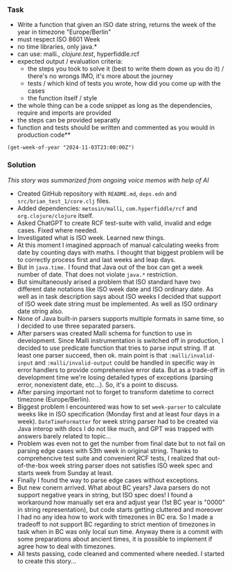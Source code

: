 ### Task

* Write a function that given an ISO date string, returns the week of the year in timezone "Europe/Berlin"
* must respect ISO 8601 Week
* no time libraries, only java.*
* can use: malli.*, clojure.test*, hyperfiddle.rcf
* expected output / evaluation criteria:
   - the steps you took to solve it (best to write them down as you do it) / there's no wrongs IMO, it's more about the journey
   - tests / which kind of tests you wrote, how did you come up with the cases
   - the function itself / style
* the whole thing can be a code snippet as long as the dependencies, require and imports are provided
* the steps can be provided separatly
* function and tests should be written and commented as you would in production code**

`(get-week-of-year "2024-11-03T23:00:00Z")`

### Solution

*This story was summarized from ongoing voice memos with help of AI*

* Created GitHub repository with `README.md`, `deps.edn` and `src/brian_test_1/core.clj` files.
* Added dependencies: `metosin/malli`, `com.hyperfiddle/rcf` and `org.clojure/clojure` itself.
* Asked ChatGPT to create RCF test-suite with valid, invalid and edge cases. Fixed where needed.
* Investigated what is ISO week. Learned new things.
* At this moment I imagined approach of manual calculating weeks from date by counting days with maths. I thought that biggest problem will be to correctly process first and last weeks and leap days.
* But in `java.time.` I found that Java out of the box can get a week number of date. That does not violate `java.*` restriction.
* But simultaneously arised a problem that ISO standard have two different date notations like ISO week date and ISO ordinary date. As well as in task description says about ISO weeks I decided that support of ISO week date string must be implemented. As well as ISO ordinary date string also.
* None of Java built-in parsers supports multiple formats in same time, so I decided to use three separated parsers.
* After parsers was created Malli schema for function to use in development. Since Malli instrumentation is switched off in production, I decided to use predicate function that tries to parse input string. If at least one parser succeed, then ok. main point is that `:malli/invalid-input` and `:malli/invalid-output` could be handled in specific way in error handlers to provide comprehensive error data. But as a trade-off in development time we're losing detailed types of exceptions (parsing error, nonexistent date, etc...). So, it's a point to discuss.
* After parsing important not to forget to transform datetime to correct timezone (Europe/Berlin).
* Biggest problem I encountered was how to set `week-parser` to calculate weeks like in ISO specification (Monday first and at least four days in a week). `DateTimeFormatter` for week string parser had to be created via Java interop with docs I do not like much, and GPT was trapped with answers barely related to topic...
* Problem was even not to get the number from final date but to not fail on parsing edge cases with 53th week in original string. Thanks to comprehencive test suite and convenient RCF tests, I realized that out-of-the-box week string parser does not satisfies ISO week spec and starts week from Sunday at least.
* Finally I found the way to parse edge cases without exceptions.
* But new conern arrived. What about BC years? Java parsers do not support negative years in string, but ISO spec does! I found a workaround how manually set era and adjust year (1st BC year is "0000" in string representation), but code starts getting cluttered and moreover I had no any idea how to work with timezones in BC era. So I made a tradeoff to not support BC regarding to strict mention of timezones in task when in BC was only local sun time. Anyway there is a commit with some preparations about ancient times, it is possible to implement if agree how to deal with timezones.
* All tests passing, code cleaned and commented where needed. I started to create this story...




